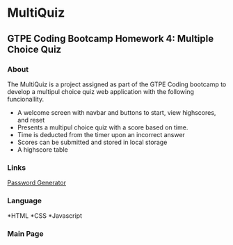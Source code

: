 # MultiQuiz

## GTPE Coding Bootcamp Homework 4: Multiple Choice Quiz

### About

The MultiQuiz is a project assigned as part of the GTPE Coding bootcamp to develop a multipul choice quiz web application with the following funcionallity.
* A welcome screen with navbar and buttons to start, view highscores, and reset
* Presents a multipul choice quiz with a score based on time. 
* Time is deducted from the timer upon an incorrect answer
* Scores can be submitted and stored in local storage
* A highscore table

### Links
[Password Generator](https://berlicthehunter.github.io/PasswordGen/)

### Language
*HTML
*CSS
*Javascript

### Main Page
